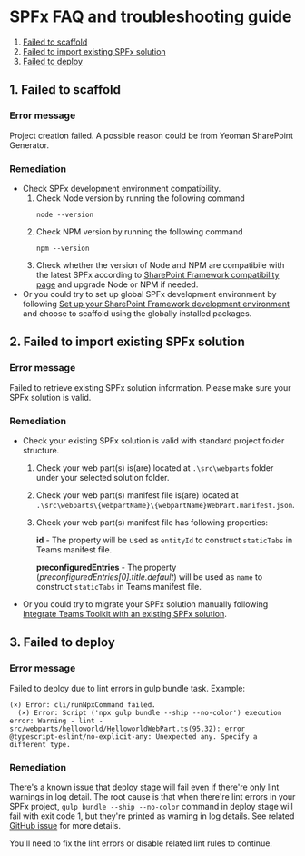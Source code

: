 # SPFx FAQ and troubleshooting guide

1. [Failed to scaffold](#scaffold)
2. [Failed to import existing SPFx solution](#import)
3. [Failed to deploy](#deploy)

## 1. Failed to scaffold<a name="scaffold"></a>

### Error message
Project creation failed. A possible reason could be from Yeoman SharePoint Generator.

### Remediation
- Check SPFx development environment compatibility.    
  1. Check Node version by running the following command    
      ```
      node --version
      ```
  2. Check NPM version by running the following command
      ```
      npm --version
      ```
  3. Check whether the version of Node and NPM are compatibile with the latest SPFx according to [SharePoint Framework compatibility page](https://learn.microsoft.com/en-us/sharepoint/dev/spfx/compatibility#spfx-development-environment-compatibility) and upgrade Node or NPM if needed.
- Or you could try to set up global SPFx development environment by following [Set up your SharePoint Framework development environment](https://learn.microsoft.com/en-us/sharepoint/dev/spfx/set-up-your-development-environment#install-nodejs) and choose to scaffold using the globally installed packages.

## 2. Failed to import existing SPFx solution<a name="import"></a>

### Error message
Failed to retrieve existing SPFx solution information. Please make sure your SPFx solution is valid.

### Remediation

- Check your existing SPFx solution is valid with standard project folder structure. 
  1. Check your web part(s) is(are) located at `.\src\webparts` folder under your selected solution folder.

  2. Check your web part(s) manifest file is(are) located at `.\src\webparts\{webpartName}\{webpartName}WebPart.manifest.json`.

  3. Check your web part(s) manifest file has following properties:

     **id** - The property will be used as `entityId` to construct `staticTabs` in Teams manifest file.

     **preconfiguredEntries** - The property (_preconfiguredEntries[0].title.default_) will be used as `name` to construct `staticTabs` in Teams manifest file. 

- Or you could try to migrate your SPFx solution manually following [Integrate Teams Toolkit with an existing SPFx solution](https://github.com/OfficeDev/TeamsFx/wiki/Integrate-Teams-Toolkit-with-an-existing-SPFx-solution).

## 3. Failed to deploy<a name="deploy"></a>

### Error message
Failed to deploy due to lint errors in gulp bundle task. Example:

```
(×) Error: cli/runNpxCommand failed.
  (×) Error: Script ('npx gulp bundle --ship --no-color') execution error: Warning - lint - src/webparts/helloworld/HelloworldWebPart.ts(95,32): error @typescript-eslint/no-explicit-any: Unexpected any. Specify a different type. 
```

### Remediation

There's a known issue that deploy stage will fail even if there're only lint warnings in log detail. The root cause is that when there're lint errors in your SPFx project, `gulp bundle --ship --no-color` command in deploy stage will fail with exit code 1, but they're printed as warning in log details. See related [GitHub issue](https://github.com/SharePoint/sp-dev-docs/issues/9165) for more details.

You'll need to fix the lint errors or disable related lint rules to continue.
